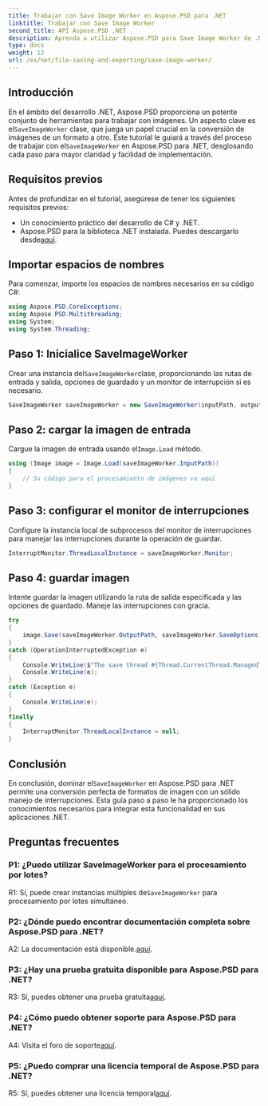 ```yaml
---
title: Trabajar con Save Image Worker en Aspose.PSD para .NET
linktitle: Trabajar con Save Image Worker
second_title: API Aspose.PSD .NET
description: Aprenda a utilizar Aspose.PSD para Save Image Worker de .NET para una conversión perfecta del formato de imagen con manejo de interrupciones.
type: docs
weight: 12
url: /es/net/file-saving-and-exporting/save-image-worker/
---
```

## Introducción

 En el ámbito del desarrollo .NET, Aspose.PSD proporciona un potente conjunto de herramientas para trabajar con imágenes. Un aspecto clave es el`SaveImageWorker` clase, que juega un papel crucial en la conversión de imágenes de un formato a otro. Este tutorial le guiará a través del proceso de trabajar con el`SaveImageWorker` en Aspose.PSD para .NET, desglosando cada paso para mayor claridad y facilidad de implementación.

## Requisitos previos

Antes de profundizar en el tutorial, asegúrese de tener los siguientes requisitos previos:

- Un conocimiento práctico del desarrollo de C# y .NET.
-  Aspose.PSD para la biblioteca .NET instalada. Puedes descargarlo desde[aquí](https://releases.aspose.com/psd/net/).

## Importar espacios de nombres

Para comenzar, importe los espacios de nombres necesarios en su código C#:

```csharp
using Aspose.PSD.CoreExceptions;
using Aspose.PSD.Multithreading;
using System;
using System.Threading;
```

## Paso 1: Inicialice SaveImageWorker

 Crear una instancia del`SaveImageWorker`clase, proporcionando las rutas de entrada y salida, opciones de guardado y un monitor de interrupción si es necesario.

```csharp
SaveImageWorker saveImageWorker = new SaveImageWorker(inputPath, outputPath, saveOptions, monitor);
```

## Paso 2: cargar la imagen de entrada

 Cargue la imagen de entrada usando el`Image.Load` método.

```csharp
using (Image image = Image.Load(saveImageWorker.InputPath))
{
    // Su código para el procesamiento de imágenes va aquí
}
```

## Paso 3: configurar el monitor de interrupciones

Configure la instancia local de subprocesos del monitor de interrupciones para manejar las interrupciones durante la operación de guardar.

```csharp
InterruptMonitor.ThreadLocalInstance = saveImageWorker.Monitor;
```

## Paso 4: guardar imagen

Intente guardar la imagen utilizando la ruta de salida especificada y las opciones de guardado. Maneje las interrupciones con gracia.

```csharp
try
{
    image.Save(saveImageWorker.OutputPath, saveImageWorker.SaveOptions);
}
catch (OperationInterruptedException e)
{
    Console.WriteLine($"The save thread #{Thread.CurrentThread.ManagedThreadId} finishes at {DateTime.Now}");
    Console.WriteLine(e);
}
catch (Exception e)
{
    Console.WriteLine(e);
}
finally
{
    InterruptMonitor.ThreadLocalInstance = null;
}
```

## Conclusión

 En conclusión, dominar el`SaveImageWorker` en Aspose.PSD para .NET permite una conversión perfecta de formatos de imagen con un sólido manejo de interrupciones. Esta guía paso a paso le ha proporcionado los conocimientos necesarios para integrar esta funcionalidad en sus aplicaciones .NET.

## Preguntas frecuentes

### P1: ¿Puedo utilizar SaveImageWorker para el procesamiento por lotes?

 R1: Sí, puede crear instancias múltiples de`SaveImageWorker` para procesamiento por lotes simultáneo.

### P2: ¿Dónde puedo encontrar documentación completa sobre Aspose.PSD para .NET?

A2: La documentación está disponible.[aquí](https://reference.aspose.com/psd/net/).

### P3: ¿Hay una prueba gratuita disponible para Aspose.PSD para .NET?

 R3: Sí, puedes obtener una prueba gratuita[aquí](https://releases.aspose.com/).

### P4: ¿Cómo puedo obtener soporte para Aspose.PSD para .NET?

 A4: Visita el foro de soporte[aquí](https://forum.aspose.com/c/psd/34).

### P5: ¿Puedo comprar una licencia temporal de Aspose.PSD para .NET?

 R5: Sí, puedes obtener una licencia temporal[aquí](https://purchase.aspose.com/temporary-license/).